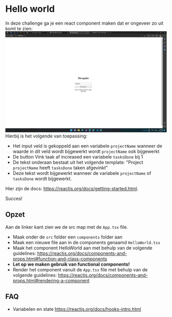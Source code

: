 # Hello world
In deze challenge ga je een react component maken dat er ongeveer zo uit komt te zien:
![](./HelloWorld.png)
Hierbij is het volgende van toepassing:
- Het input veld is gekoppeld aan een variabele `projectName` wanneer de waarde in dit veld wordt bijgewerkt wordt `projectName` ook bijgewerkt
- De button Vink taak af increased een variabele `tasksDone` bij 1
- De tekst onderaan bestaat uit het volgende template: "Project `projectName` heeft `tasksDone` taken afgevinkt"
- Deze tekst wordt bijgewerkt wanneer de variabele `projectName` of `tasksDone` wordt bijgewerkt.

Hier zijn de docs: https://reactjs.org/docs/getting-started.html. 

Succes!

## Opzet
Aan de linker kant zien we de src map met de `App.tsx` file.

- Maak onder de `src` folder een `components` folder aan
- Maak een nieuwe file aan in de components genaamd `HelloWorld.tsx`
- Maak het component HelloWorld aan met behulp van de volgende guidelines: https://reactjs.org/docs/components-and-props.html#function-and-class-components
- <b>Let op we maken gebruik van functional components!</b>
- Render het component vanuit de `App.tsx` file met behulp van de volgende guidelines: https://reactjs.org/docs/components-and-props.html#rendering-a-component

## FAQ
- Variabelen en state https://reactjs.org/docs/hooks-intro.html